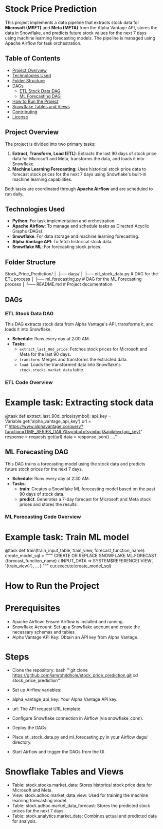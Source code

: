 # Stock Price Prediction 

This project implements a data pipeline that extracts stock data for **Microsoft (MSFT)** and **Meta (META)** from the Alpha Vantage API, stores the data in Snowflake, and predicts future stock values for the next 7 days using machine learning forecasting models. The pipeline is managed using Apache Airflow for task orchestration.

## Table of Contents
- [Project Overview](#project-overview)
- [Technologies Used](#technologies-used)
- [Folder Structure](#folder-structure)
- [DAGs](#dags)
  - [ETL Stock Data DAG](#etl-stock-data-dag)
  - [ML Forecasting DAG](#ml-forecasting-dag)
- [How to Run the Project](#how-to-run-the-project)
- [Snowflake Tables and Views](#snowflake-tables-and-views)
- [Contributing](#contributing)
- [License](#license)

## Project Overview

The project is divided into two primary tasks:
1. **Extract, Transform, Load (ETL)**: Extracts the last 90 days of stock price data for Microsoft and Meta, transforms the data, and loads it into Snowflake.
2. **Machine Learning Forecasting**: Uses historical stock price data to forecast stock prices for the next 7 days using Snowflake's built-in machine learning capabilities.

Both tasks are coordinated through **Apache Airflow** and are scheduled to run daily.

## Technologies Used
- **Python**: For task implementation and orchestration.
- **Apache Airflow**: To manage and schedule tasks as Directed Acyclic Graphs (DAGs).
- **Snowflake**: For data storage and machine learning forecasting.
- **Alpha Vantage API**: To fetch historical stock data.
- **Snowflake ML**: For forecasting stock prices.

## Folder Structure
Stock_Price_Prediction/ │ ├── dags/ │ ├── etl_stock_data.py # DAG for the ETL process │ ├── ml_forecasting.py # DAG for the ML Forecasting process │ └── README.md # Project documentation

## DAGs

### ETL Stock Data DAG
This DAG extracts stock data from Alpha Vantage's API, transforms it, and loads it into Snowflake.

- **Schedule**: Runs every day at 2:00 AM.
- **Tasks**:
  - `extract_last_90d_price`: Fetches stock prices for Microsoft and Meta for the last 90 days.
  - `transform`: Merges and transforms the extracted data.
  - `load`: Loads the transformed data into Snowflake's `stock.stocks.market_data` table.

### ETL Code Overview

# Example task: Extracting stock data
@task
def extract_last_90d_price(symbol):
    api_key = Variable.get('alpha_vantage_api_key')
    url = f"https://www.alphavantage.co/query?function=TIME_SERIES_DAILY&symbol={symbol}&apikey={api_key}"
    response = requests.get(url)
    data = response.json()
    ....'''

## ML Forecasting DAG

This DAG trains a forecasting model using the stock data and predicts future stock prices for the next 7 days.

- **Schedule**: Runs every day at 2:30 AM.
- **Tasks**:
  - **train**: Creates a Snowflake ML forecasting model based on the past 90 days of stock data.
  - **predict**: Generates a 7-day forecast for Microsoft and Meta stock prices and stores the results.

### ML Forecasting Code Overview

# Example task: Train ML model
@task
def train(train_input_table, train_view, forecast_function_name):
    create_model_sql = f"""
    CREATE OR REPLACE SNOWFLAKE.ML.FORECAST {forecast_function_name} (
        INPUT_DATA => SYSTEM$REFERENCE('VIEW', '{train_view}'),
        ...
    )
    """
    cur.execute(create_model_sql)

# How to Run the Project

# Prerequisites
- Apache Airflow: Ensure Airflow is installed and running.
- Snowflake Account: Set up a Snowflake account and create the necessary schemas and tables.
- Alpha Vantage API Key: Obtain an API key from Alpha Vantage.
  
# Steps

- Clone the repository:
bash
'''git clone https://github.com/iamrohitdhole/stock_price_prediction.git
   cd stock_price_prediction'''

- Set up Airflow variables:
- alpha_vantage_api_key: Your Alpha Vantage API key.
- url: The API request URL template.
- Configure Snowflake connection in Airflow (via snowflake_conn).

- Deploy the DAGs:
- Place etl_stock_data.py and ml_forecasting.py in your Airflow dags/ directory.
- Start Airflow and trigger the DAGs from the UI.

# Snowflake Tables and Views

- Table: stock.stocks.market_data: Stores historical stock price data for Microsoft and Meta.
- View: stock.adhoc.market_data_view: Used for training the machine learning forecasting model.
- Table: stock.adhoc.market_data_forecast: Stores the predicted stock prices for the next 7 days.
- Table: stock.analytics.market_data: Combines actual and predicted data for analysis.





